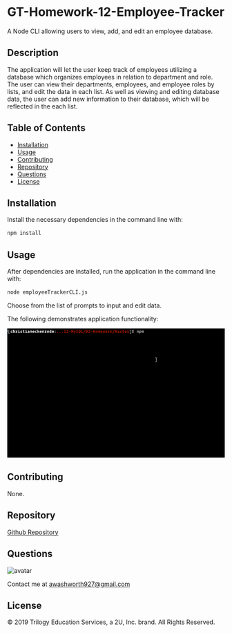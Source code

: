 # GT-Homework-12-Employee-Tracker

A Node CLI allowing users to view, add, and edit an employee database.

## Description

The application will let the user keep track of employees utilizing a database which organizes employees in relation to department and role. The user can view their departments, employees, and employee roles by lists, and edit the data in each list. As well as viewing and editing database data, the user can add new information to their database, which will be reflected in the each list.

## Table of Contents

* [Installation](#installation)
* [Usage](#usage)
* [Contributing](#contributing)
* [Repository](#repository)
* [Questions](#questions)
* [License](#license)

## Installation

Install the necessary dependencies in the command line with:

```sh
npm install
```

## Usage

After dependencies are installed, run the application in the command line with:

```sh
node employeeTrackerCLI.js
```

Choose from the list of prompts to input and edit data.

The following demonstrates application functionality:

![employee-tracker demo](./assets/images/employee-tracker.gif)


## Contributing

None.

## Repository

[Github Repository](https://github.com/AlanAshworth/GT-Homework-11-Note-Taker)

## Questions

<img src="https://avatars3.githubusercontent.com/u/54105679?v=4" alt="avatar" width="100px" height="100px" />

Contact me at <a href="mailto:awashworth927@gmail.com">awashworth927@gmail.com</a>

## License

© 2019 Trilogy Education Services, a 2U, Inc. brand. All Rights Reserved.